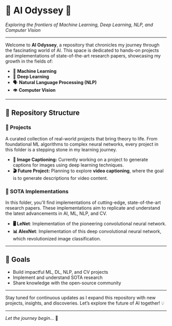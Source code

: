 # 🌟 **AI Odyssey** 🚀  
*Exploring the frontiers of Machine Learning, Deep Learning, NLP, and Computer Vision*

---

Welcome to **AI Odyssey**, a repository that chronicles my journey through the fascinating world of AI. This space is dedicated to hands-on projects and implementations of state-of-the-art research papers, showcasing my growth in the fields of:

- 🧠 **Machine Learning**
- 🤖 **Deep Learning**
- 🗣️ **Natural Language Processing (NLP)**
- 👁️ **Computer Vision**

---

## 📂 **Repository Structure**

### **🔨 Projects**
A curated collection of real-world projects that bring theory to life. From foundational ML algorithms to complex neural networks, every project in this folder is a stepping stone in my learning journey.

- **📸 Image Captioning:** Currently working on a project to generate captions for images using deep learning techniques.
- **🎬 Future Project:** Planning to explore **video captioning**, where the goal is to generate descriptions for video content.

### **📜 SOTA Implementations**
In this folder, you'll find implementations of cutting-edge, state-of-the-art research papers. These implementations aim to replicate and understand the latest advancements in AI, ML, NLP, and CV.

- **🖥️ LeNet**: Implementation of the pioneering convolutional neural network.
- **📊 AlexNet**: Implementation of this deep convolutional neural network, which revolutionized image classification.

---

## 🎯 **Goals**
- Build impactful ML, DL, NLP, and CV projects
- Implement and understand SOTA research
- Share knowledge with the open-source community

---

Stay tuned for continuous updates as I expand this repository with new projects, insights, and discoveries. Let’s explore the future of AI together! 💡

---

*Let the journey begin...* 🚀
